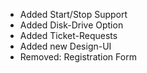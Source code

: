 - Added Start/Stop Support
- Added Disk-Drive Option
- Added Ticket-Requests
- Added new Design-UI
- Removed: Registration Form

